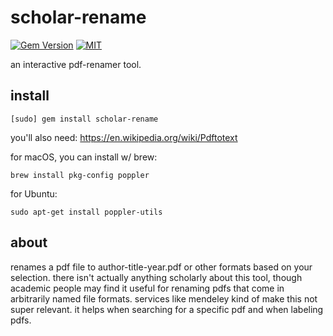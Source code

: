 # scholar-rename

[![Gem Version](https://badge.fury.io/rb/scholar-rename.svg)](https://badge.fury.io/rb/scholar-rename)
[![MIT](https://img.shields.io/npm/l/alt.svg?style=flat)](http://jeremywrnr.com/mit-license)

an interactive pdf-renamer tool.

## install

    [sudo] gem install scholar-rename

you'll also need: https://en.wikipedia.org/wiki/Pdftotext

for macOS, you can install w/ brew:

    brew install pkg-config poppler

for Ubuntu:

    sudo apt-get install poppler-utils

## about

renames a pdf file to author-title-year.pdf or other formats based on your
selection. there isn't actually anything scholarly about this tool, though
academic people may find it useful for renaming pdfs that come in arbitrarily
named file formats. services like mendeley kind of make this not super
relevant. it helps when searching for a specific pdf and when labeling pdfs.

